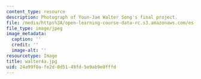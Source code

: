 ```yaml
---
content_type: resource
description: Photograph of Youn-Jae Walter Song's final project.
file: /media/https%3A/open-learning-course-data-rc.s3.amazonaws.com/es-240-composing-your-life-exploration-of-self-through-visual-arts-and-writing-spring-2006/24a99f0afe2d0d5149fd5e9ab9e0fffd_walter4a.jpg
file_type: image/jpeg
image_metadata:
  caption: ''
  credit: ''
  image-alt: ''
resourcetype: Image
title: walter4a.jpg
uid: 24a99f0a-fe2d-0d51-49fd-5e9ab9e0fffd
---
```

